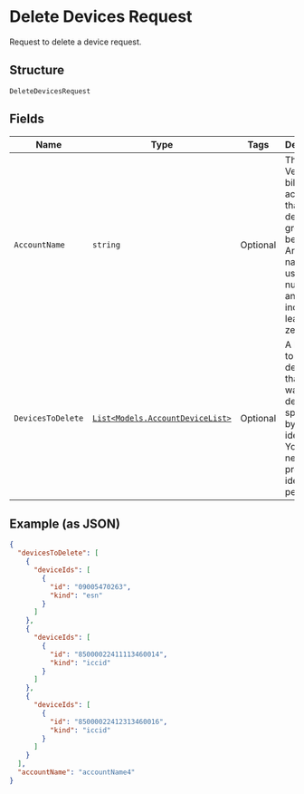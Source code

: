 
# Delete Devices Request

Request to delete a device request.

## Structure

`DeleteDevicesRequest`

## Fields

| Name | Type | Tags | Description |
|  --- | --- | --- | --- |
| `AccountName` | `string` | Optional | The Verizon billing account that the device group belongs to. An account name is usually numeric, and must include any leading zeros. |
| `DevicesToDelete` | [`List<Models.AccountDeviceList>`](../../doc/models/account-device-list.md) | Optional | A list of up to 100 devices that you want to delete, specified by device identifier. You only need to provide one identifier per device. |

## Example (as JSON)

```json
{
  "devicesToDelete": [
    {
      "deviceIds": [
        {
          "id": "09005470263",
          "kind": "esn"
        }
      ]
    },
    {
      "deviceIds": [
        {
          "id": "85000022411113460014",
          "kind": "iccid"
        }
      ]
    },
    {
      "deviceIds": [
        {
          "id": "85000022412313460016",
          "kind": "iccid"
        }
      ]
    }
  ],
  "accountName": "accountName4"
}
```

